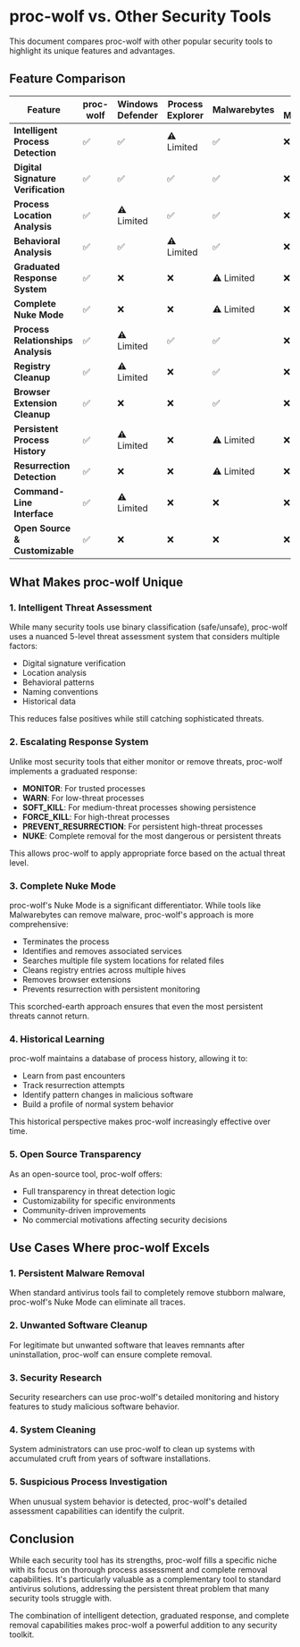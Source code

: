 # proc-wolf vs. Other Security Tools

This document compares proc-wolf with other popular security tools to highlight its unique features and advantages.

## Feature Comparison

| Feature | proc-wolf | Windows Defender | Process Explorer | Malwarebytes | Task Manager |
|---------|-----------|------------------|------------------|--------------|--------------|
| **Intelligent Process Detection** | ✅ | ✅ | ⚠️ Limited | ✅ | ❌ |
| **Digital Signature Verification** | ✅ | ✅ | ✅ | ✅ | ❌ |
| **Process Location Analysis** | ✅ | ⚠️ Limited | ✅ | ✅ | ❌ |
| **Behavioral Analysis** | ✅ | ✅ | ⚠️ Limited | ✅ | ❌ |
| **Graduated Response System** | ✅ | ❌ | ❌ | ⚠️ Limited | ❌ |
| **Complete Nuke Mode** | ✅ | ❌ | ❌ | ⚠️ Limited | ❌ |
| **Process Relationships Analysis** | ✅ | ⚠️ Limited | ✅ | ✅ | ❌ |
| **Registry Cleanup** | ✅ | ⚠️ Limited | ❌ | ✅ | ❌ |
| **Browser Extension Cleanup** | ✅ | ❌ | ❌ | ✅ | ❌ |
| **Persistent Process History** | ✅ | ⚠️ Limited | ❌ | ⚠️ Limited | ❌ |
| **Resurrection Detection** | ✅ | ❌ | ❌ | ⚠️ Limited | ❌ |
| **Command-Line Interface** | ✅ | ⚠️ Limited | ❌ | ❌ | ❌ |
| **Open Source & Customizable** | ✅ | ❌ | ❌ | ❌ | ❌ |

## What Makes proc-wolf Unique

### 1. Intelligent Threat Assessment

While many security tools use binary classification (safe/unsafe), proc-wolf uses a nuanced 5-level threat assessment system that considers multiple factors:

- Digital signature verification
- Location analysis
- Behavioral patterns
- Naming conventions
- Historical data

This reduces false positives while still catching sophisticated threats.

### 2. Escalating Response System

Unlike most security tools that either monitor or remove threats, proc-wolf implements a graduated response:

- **MONITOR**: For trusted processes
- **WARN**: For low-threat processes
- **SOFT_KILL**: For medium-threat processes showing persistence
- **FORCE_KILL**: For high-threat processes
- **PREVENT_RESURRECTION**: For persistent high-threat processes
- **NUKE**: Complete removal for the most dangerous or persistent threats

This allows proc-wolf to apply appropriate force based on the actual threat level.

### 3. Complete Nuke Mode

proc-wolf's Nuke Mode is a significant differentiator. While tools like Malwarebytes can remove malware, proc-wolf's approach is more comprehensive:

- Terminates the process
- Identifies and removes associated services
- Searches multiple file system locations for related files
- Cleans registry entries across multiple hives
- Removes browser extensions
- Prevents resurrection with persistent monitoring

This scorched-earth approach ensures that even the most persistent threats cannot return.

### 4. Historical Learning

proc-wolf maintains a database of process history, allowing it to:

- Learn from past encounters
- Track resurrection attempts
- Identify pattern changes in malicious software
- Build a profile of normal system behavior

This historical perspective makes proc-wolf increasingly effective over time.

### 5. Open Source Transparency

As an open-source tool, proc-wolf offers:

- Full transparency in threat detection logic
- Customizability for specific environments
- Community-driven improvements
- No commercial motivations affecting security decisions

## Use Cases Where proc-wolf Excels

### 1. Persistent Malware Removal

When standard antivirus tools fail to completely remove stubborn malware, proc-wolf's Nuke Mode can eliminate all traces.

### 2. Unwanted Software Cleanup

For legitimate but unwanted software that leaves remnants after uninstallation, proc-wolf can ensure complete removal.

### 3. Security Research

Security researchers can use proc-wolf's detailed monitoring and history features to study malicious software behavior.

### 4. System Cleaning

System administrators can use proc-wolf to clean up systems with accumulated cruft from years of software installations.

### 5. Suspicious Process Investigation

When unusual system behavior is detected, proc-wolf's detailed assessment capabilities can identify the culprit.

## Conclusion

While each security tool has its strengths, proc-wolf fills a specific niche with its focus on thorough process assessment and complete removal capabilities. It's particularly valuable as a complementary tool to standard antivirus solutions, addressing the persistent threat problem that many security tools struggle with.

The combination of intelligent detection, graduated response, and complete removal capabilities makes proc-wolf a powerful addition to any security toolkit.